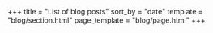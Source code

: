 +++
title = "List of blog posts"
sort_by = "date"
template = "blog/section.html"
page_template = "blog/page.html"
+++
